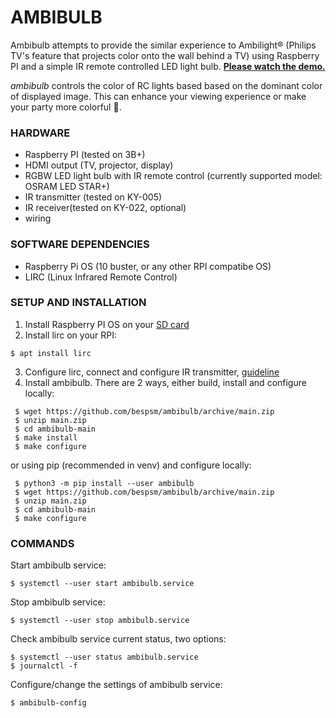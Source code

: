 # AMBIBULB

 Ambibulb attempts to provide the similar experience to Ambilight® (Philips TV's feature that projects color onto the wall behind a TV) using Raspberry PI and a simple IR remote controlled LED light bulb. [**Please watch the demo.**](https://youtu.be/R3JeVooaytU)

*ambibulb* controls the color of RC lights based based on the dominant color of displayed image. This can enhance your viewing experience or make your party more colorful 🌈.

### HARDWARE
* Raspberry PI (tested on 3B+)
* HDMI output (TV, projector, display)
* RGBW LED light bulb with IR remote control (currently supported model: OSRAM LED STAR+)
* IR transmitter (tested on KY-005)
* IR receiver(tested on KY-022, optional)
* wiring

### SOFTWARE DEPENDENCIES
* Raspberry Pi OS (10 buster, or any other RPI compatibe OS)
* LIRC (Linux Infrared Remote Control)

### SETUP AND INSTALLATION
1. Install Raspberry PI OS on your [SD card](https://www.raspberrypi.org/documentation/installation/installing-images/)
2. Install lirc on your RPI:
```
$ apt install lirc
```
3. Configure lirc, connect and configure IR transmitter, [guideline]( https://gist.github.com/prasanthj/c15a5298eb682bde34961c322c95378b)
4. Install ambibulb. There are 2 ways, either build, install and configure locally:
```
 $ wget https://github.com/bespsm/ambibulb/archive/main.zip
 $ unzip main.zip
 $ cd ambibulb-main
 $ make install
 $ make configure
```
or using pip (recommended in venv) and configure locally:
```
 $ python3 -m pip install --user ambibulb
 $ wget https://github.com/bespsm/ambibulb/archive/main.zip
 $ unzip main.zip
 $ cd ambibulb-main
 $ make configure
 ```

### COMMANDS
Start ambibulb service:
 ```
 $ systemctl --user start ambibulb.service
 ```
Stop ambibulb service:
 ```
 $ systemctl --user stop ambibulb.service
 ```
Check ambibulb service current status, two options:
 ```
 $ systemctl --user status ambibulb.service
 $ journalctl -f
 ```
Configure/change the settings of ambibulb service:
 ```
 $ ambibulb-config
 ```
